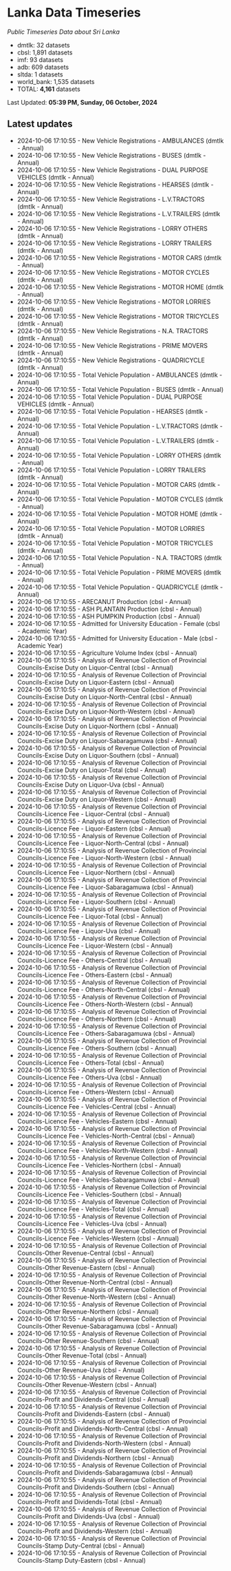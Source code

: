 # Lanka Data Timeseries
*Public Timeseries Data about Sri Lanka*

* dmtlk: 32 datasets
* cbsl: 1,891 datasets
* imf: 93 datasets
* adb: 609 datasets
* sltda: 1 datasets
* world_bank: 1,535 datasets
* TOTAL: **4,161** datasets

Last Updated: **05:39 PM, Sunday, 06 October, 2024**

## Latest updates

* 2024-10-06 17:10:55 - New Vehicle Registrations - AMBULANCES (dmtlk - Annual)
* 2024-10-06 17:10:55 - New Vehicle Registrations - BUSES (dmtlk - Annual)
* 2024-10-06 17:10:55 - New Vehicle Registrations - DUAL PURPOSE VEHICLES (dmtlk - Annual)
* 2024-10-06 17:10:55 - New Vehicle Registrations - HEARSES (dmtlk - Annual)
* 2024-10-06 17:10:55 - New Vehicle Registrations - L.V.TRACTORS (dmtlk - Annual)
* 2024-10-06 17:10:55 - New Vehicle Registrations - L.V.TRAILERS (dmtlk - Annual)
* 2024-10-06 17:10:55 - New Vehicle Registrations - LORRY OTHERS (dmtlk - Annual)
* 2024-10-06 17:10:55 - New Vehicle Registrations - LORRY TRAILERS (dmtlk - Annual)
* 2024-10-06 17:10:55 - New Vehicle Registrations - MOTOR CARS (dmtlk - Annual)
* 2024-10-06 17:10:55 - New Vehicle Registrations - MOTOR CYCLES (dmtlk - Annual)
* 2024-10-06 17:10:55 - New Vehicle Registrations - MOTOR HOME (dmtlk - Annual)
* 2024-10-06 17:10:55 - New Vehicle Registrations - MOTOR LORRIES (dmtlk - Annual)
* 2024-10-06 17:10:55 - New Vehicle Registrations - MOTOR TRICYCLES (dmtlk - Annual)
* 2024-10-06 17:10:55 - New Vehicle Registrations - N.A. TRACTORS (dmtlk - Annual)
* 2024-10-06 17:10:55 - New Vehicle Registrations - PRIME MOVERS (dmtlk - Annual)
* 2024-10-06 17:10:55 - New Vehicle Registrations - QUADRICYCLE (dmtlk - Annual)
* 2024-10-06 17:10:55 - Total Vehicle Population - AMBULANCES (dmtlk - Annual)
* 2024-10-06 17:10:55 - Total Vehicle Population - BUSES (dmtlk - Annual)
* 2024-10-06 17:10:55 - Total Vehicle Population - DUAL PURPOSE VEHICLES (dmtlk - Annual)
* 2024-10-06 17:10:55 - Total Vehicle Population - HEARSES (dmtlk - Annual)
* 2024-10-06 17:10:55 - Total Vehicle Population - L.V.TRACTORS (dmtlk - Annual)
* 2024-10-06 17:10:55 - Total Vehicle Population - L.V.TRAILERS (dmtlk - Annual)
* 2024-10-06 17:10:55 - Total Vehicle Population - LORRY OTHERS (dmtlk - Annual)
* 2024-10-06 17:10:55 - Total Vehicle Population - LORRY TRAILERS (dmtlk - Annual)
* 2024-10-06 17:10:55 - Total Vehicle Population - MOTOR CARS (dmtlk - Annual)
* 2024-10-06 17:10:55 - Total Vehicle Population - MOTOR CYCLES (dmtlk - Annual)
* 2024-10-06 17:10:55 - Total Vehicle Population - MOTOR HOME (dmtlk - Annual)
* 2024-10-06 17:10:55 - Total Vehicle Population - MOTOR LORRIES (dmtlk - Annual)
* 2024-10-06 17:10:55 - Total Vehicle Population - MOTOR TRICYCLES (dmtlk - Annual)
* 2024-10-06 17:10:55 - Total Vehicle Population - N.A. TRACTORS (dmtlk - Annual)
* 2024-10-06 17:10:55 - Total Vehicle Population - PRIME MOVERS (dmtlk - Annual)
* 2024-10-06 17:10:55 - Total Vehicle Population - QUADRICYCLE (dmtlk - Annual)
* 2024-10-06 17:10:55 - ARECANUT Production (cbsl - Annual)
* 2024-10-06 17:10:55 - ASH PLANTAIN Production (cbsl - Annual)
* 2024-10-06 17:10:55 - ASH PUMPKIN Production (cbsl - Annual)
* 2024-10-06 17:10:55 - Admitted for University Education - Female (cbsl - Academic Year)
* 2024-10-06 17:10:55 - Admitted for University Education - Male (cbsl - Academic Year)
* 2024-10-06 17:10:55 - Agriculture Volume Index (cbsl - Annual)
* 2024-10-06 17:10:55 - Analysis of Revenue Collection of Provincial Councils-Excise Duty on Liquor-Central (cbsl - Annual)
* 2024-10-06 17:10:55 - Analysis of Revenue Collection of Provincial Councils-Excise Duty on Liquor-Eastern (cbsl - Annual)
* 2024-10-06 17:10:55 - Analysis of Revenue Collection of Provincial Councils-Excise Duty on Liquor-North-Central (cbsl - Annual)
* 2024-10-06 17:10:55 - Analysis of Revenue Collection of Provincial Councils-Excise Duty on Liquor-North-Western (cbsl - Annual)
* 2024-10-06 17:10:55 - Analysis of Revenue Collection of Provincial Councils-Excise Duty on Liquor-Northern (cbsl - Annual)
* 2024-10-06 17:10:55 - Analysis of Revenue Collection of Provincial Councils-Excise Duty on Liquor-Sabaragamuwa (cbsl - Annual)
* 2024-10-06 17:10:55 - Analysis of Revenue Collection of Provincial Councils-Excise Duty on Liquor-Southern (cbsl - Annual)
* 2024-10-06 17:10:55 - Analysis of Revenue Collection of Provincial Councils-Excise Duty on Liquor-Total (cbsl - Annual)
* 2024-10-06 17:10:55 - Analysis of Revenue Collection of Provincial Councils-Excise Duty on Liquor-Uva (cbsl - Annual)
* 2024-10-06 17:10:55 - Analysis of Revenue Collection of Provincial Councils-Excise Duty on Liquor-Western (cbsl - Annual)
* 2024-10-06 17:10:55 - Analysis of Revenue Collection of Provincial Councils-Licence Fee - Liquor-Central (cbsl - Annual)
* 2024-10-06 17:10:55 - Analysis of Revenue Collection of Provincial Councils-Licence Fee - Liquor-Eastern (cbsl - Annual)
* 2024-10-06 17:10:55 - Analysis of Revenue Collection of Provincial Councils-Licence Fee - Liquor-North-Central (cbsl - Annual)
* 2024-10-06 17:10:55 - Analysis of Revenue Collection of Provincial Councils-Licence Fee - Liquor-North-Western (cbsl - Annual)
* 2024-10-06 17:10:55 - Analysis of Revenue Collection of Provincial Councils-Licence Fee - Liquor-Northern (cbsl - Annual)
* 2024-10-06 17:10:55 - Analysis of Revenue Collection of Provincial Councils-Licence Fee - Liquor-Sabaragamuwa (cbsl - Annual)
* 2024-10-06 17:10:55 - Analysis of Revenue Collection of Provincial Councils-Licence Fee - Liquor-Southern (cbsl - Annual)
* 2024-10-06 17:10:55 - Analysis of Revenue Collection of Provincial Councils-Licence Fee - Liquor-Total (cbsl - Annual)
* 2024-10-06 17:10:55 - Analysis of Revenue Collection of Provincial Councils-Licence Fee - Liquor-Uva (cbsl - Annual)
* 2024-10-06 17:10:55 - Analysis of Revenue Collection of Provincial Councils-Licence Fee - Liquor-Western (cbsl - Annual)
* 2024-10-06 17:10:55 - Analysis of Revenue Collection of Provincial Councils-Licence Fee - Others-Central (cbsl - Annual)
* 2024-10-06 17:10:55 - Analysis of Revenue Collection of Provincial Councils-Licence Fee - Others-Eastern (cbsl - Annual)
* 2024-10-06 17:10:55 - Analysis of Revenue Collection of Provincial Councils-Licence Fee - Others-North-Central (cbsl - Annual)
* 2024-10-06 17:10:55 - Analysis of Revenue Collection of Provincial Councils-Licence Fee - Others-North-Western (cbsl - Annual)
* 2024-10-06 17:10:55 - Analysis of Revenue Collection of Provincial Councils-Licence Fee - Others-Northern (cbsl - Annual)
* 2024-10-06 17:10:55 - Analysis of Revenue Collection of Provincial Councils-Licence Fee - Others-Sabaragamuwa (cbsl - Annual)
* 2024-10-06 17:10:55 - Analysis of Revenue Collection of Provincial Councils-Licence Fee - Others-Southern (cbsl - Annual)
* 2024-10-06 17:10:55 - Analysis of Revenue Collection of Provincial Councils-Licence Fee - Others-Total (cbsl - Annual)
* 2024-10-06 17:10:55 - Analysis of Revenue Collection of Provincial Councils-Licence Fee - Others-Uva (cbsl - Annual)
* 2024-10-06 17:10:55 - Analysis of Revenue Collection of Provincial Councils-Licence Fee - Others-Western (cbsl - Annual)
* 2024-10-06 17:10:55 - Analysis of Revenue Collection of Provincial Councils-Licence Fee - Vehicles-Central (cbsl - Annual)
* 2024-10-06 17:10:55 - Analysis of Revenue Collection of Provincial Councils-Licence Fee - Vehicles-Eastern (cbsl - Annual)
* 2024-10-06 17:10:55 - Analysis of Revenue Collection of Provincial Councils-Licence Fee - Vehicles-North-Central (cbsl - Annual)
* 2024-10-06 17:10:55 - Analysis of Revenue Collection of Provincial Councils-Licence Fee - Vehicles-North-Western (cbsl - Annual)
* 2024-10-06 17:10:55 - Analysis of Revenue Collection of Provincial Councils-Licence Fee - Vehicles-Northern (cbsl - Annual)
* 2024-10-06 17:10:55 - Analysis of Revenue Collection of Provincial Councils-Licence Fee - Vehicles-Sabaragamuwa (cbsl - Annual)
* 2024-10-06 17:10:55 - Analysis of Revenue Collection of Provincial Councils-Licence Fee - Vehicles-Southern (cbsl - Annual)
* 2024-10-06 17:10:55 - Analysis of Revenue Collection of Provincial Councils-Licence Fee - Vehicles-Total (cbsl - Annual)
* 2024-10-06 17:10:55 - Analysis of Revenue Collection of Provincial Councils-Licence Fee - Vehicles-Uva (cbsl - Annual)
* 2024-10-06 17:10:55 - Analysis of Revenue Collection of Provincial Councils-Licence Fee - Vehicles-Western (cbsl - Annual)
* 2024-10-06 17:10:55 - Analysis of Revenue Collection of Provincial Councils-Other Revenue-Central (cbsl - Annual)
* 2024-10-06 17:10:55 - Analysis of Revenue Collection of Provincial Councils-Other Revenue-Eastern (cbsl - Annual)
* 2024-10-06 17:10:55 - Analysis of Revenue Collection of Provincial Councils-Other Revenue-North-Central (cbsl - Annual)
* 2024-10-06 17:10:55 - Analysis of Revenue Collection of Provincial Councils-Other Revenue-North-Western (cbsl - Annual)
* 2024-10-06 17:10:55 - Analysis of Revenue Collection of Provincial Councils-Other Revenue-Northern (cbsl - Annual)
* 2024-10-06 17:10:55 - Analysis of Revenue Collection of Provincial Councils-Other Revenue-Sabaragamuwa (cbsl - Annual)
* 2024-10-06 17:10:55 - Analysis of Revenue Collection of Provincial Councils-Other Revenue-Southern (cbsl - Annual)
* 2024-10-06 17:10:55 - Analysis of Revenue Collection of Provincial Councils-Other Revenue-Total (cbsl - Annual)
* 2024-10-06 17:10:55 - Analysis of Revenue Collection of Provincial Councils-Other Revenue-Uva (cbsl - Annual)
* 2024-10-06 17:10:55 - Analysis of Revenue Collection of Provincial Councils-Other Revenue-Western (cbsl - Annual)
* 2024-10-06 17:10:55 - Analysis of Revenue Collection of Provincial Councils-Profit and Dividends-Central (cbsl - Annual)
* 2024-10-06 17:10:55 - Analysis of Revenue Collection of Provincial Councils-Profit and Dividends-Eastern (cbsl - Annual)
* 2024-10-06 17:10:55 - Analysis of Revenue Collection of Provincial Councils-Profit and Dividends-North-Central (cbsl - Annual)
* 2024-10-06 17:10:55 - Analysis of Revenue Collection of Provincial Councils-Profit and Dividends-North-Western (cbsl - Annual)
* 2024-10-06 17:10:55 - Analysis of Revenue Collection of Provincial Councils-Profit and Dividends-Northern (cbsl - Annual)
* 2024-10-06 17:10:55 - Analysis of Revenue Collection of Provincial Councils-Profit and Dividends-Sabaragamuwa (cbsl - Annual)
* 2024-10-06 17:10:55 - Analysis of Revenue Collection of Provincial Councils-Profit and Dividends-Southern (cbsl - Annual)
* 2024-10-06 17:10:55 - Analysis of Revenue Collection of Provincial Councils-Profit and Dividends-Total (cbsl - Annual)
* 2024-10-06 17:10:55 - Analysis of Revenue Collection of Provincial Councils-Profit and Dividends-Uva (cbsl - Annual)
* 2024-10-06 17:10:55 - Analysis of Revenue Collection of Provincial Councils-Profit and Dividends-Western (cbsl - Annual)
* 2024-10-06 17:10:55 - Analysis of Revenue Collection of Provincial Councils-Stamp Duty-Central (cbsl - Annual)
* 2024-10-06 17:10:55 - Analysis of Revenue Collection of Provincial Councils-Stamp Duty-Eastern (cbsl - Annual)